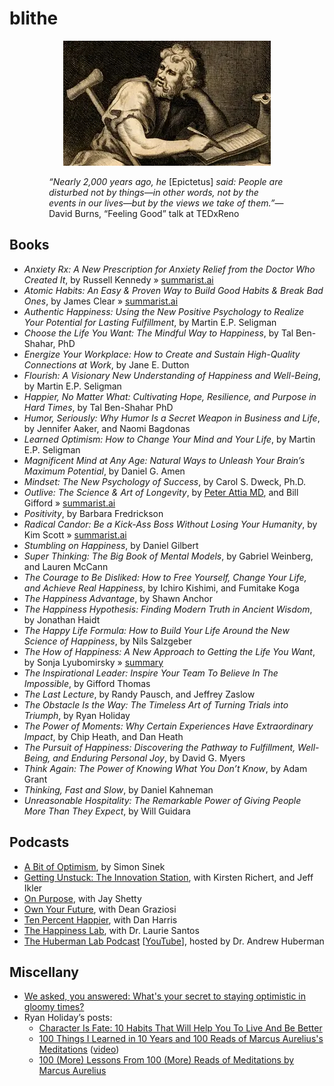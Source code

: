 # blithe

<p align="center">
  <img src="images/Epicteti_Enchiridion_Latinis_versibus_adumbratum_(Oxford_1715)_frontispiece -Cr-200V.webp?raw=true" alt="Epictetus from the Wikipedia"/>
</p>

<p style="max-width: 75%; margin: 0 auto;"><i>“Nearly 2,000 years ago, he</i> [Epictetus] <i>said: People are disturbed not by things—in other words, not by the events in our lives—but by the views we take of them.”</i>—David Burns, “Feeling Good” talk at TEDxReno</p>

## Books

- _Anxiety Rx: A New Prescription for Anxiety Relief from the Doctor Who Created It_, by Russell Kennedy » [summarist.ai](https://summarist.ai/summary/Anxiety%20Rx:%20A%20New%20Prescription%20for%20Anxiety%20Relief%20from%20the%20Doctor%20Who%20Created%20It)
- _Atomic Habits: An Easy & Proven Way to Build Good Habits & Break Bad Ones_, by James Clear » [summarist.ai](https://summarist.ai/summary/Atomic%20Habits%20(EXP):%20An%20Easy%20&%20Proven%20Way%20to%20Build%20Good%20Habits%20&%20Break%20Bad%20Ones)
- _Authentic Happiness: Using the New Positive Psychology to Realize Your Potential for Lasting Fulfillment_, by Martin E.P. Seligman
- _Choose the Life You Want: The Mindful Way to Happiness_, by Tal Ben-Shahar, PhD
- _Energize Your Workplace: How to Create and Sustain High-Quality Connections at Work_, by Jane E. Dutton 
- _Flourish: A Visionary New Understanding of Happiness and Well-Being_, by Martin E.P. Seligman
- _Happier, No Matter What: Cultivating Hope, Resilience, and Purpose in Hard Times_, by Tal Ben-Shahar PhD
- _Humor, Seriously: Why Humor Is a Secret Weapon in Business and Life_, by Jennifer Aaker, and Naomi Bagdonas
- _Learned Optimism: How to Change Your Mind and Your Life_, by Martin E.P. Seligman
- _Magnificent Mind at Any Age: Natural Ways to Unleash Your Brain’s Maximum Potential_, by Daniel G. Amen
- _Mindset: The New Psychology of Success_, by Carol S. Dweck, Ph.D.
- _Outlive: The Science & Art of Longevity_, by [Peter Attia MD](https://peterattiamd.com/), and Bill Gifford » [summarist.ai](https://summarist.ai/summary/Outlive:%20The%20Science%20and%20Art%20of%20Longevity)
- _Positivity_, by Barbara Fredrickson
- _Radical Candor: Be a Kick-Ass Boss Without Losing Your Humanity_, by Kim Scott » [summarist.ai](https://summarist.ai/summary/Radical%20Candor:%20Be%20a%20Kick-Ass%20Boss%20Without%20Losing%20Your%20Humanity)
- _Stumbling on Happiness_, by Daniel Gilbert
- _Super Thinking: The Big Book of Mental Models_, by Gabriel Weinberg, and Lauren McCann
- _The Courage to Be Disliked: How to Free Yourself, Change Your Life, and Achieve Real Happiness_, by Ichiro Kishimi, and Fumitake Koga
- _The Happiness Advantage_, by Shawn Anchor
- _The Happiness Hypothesis: Finding Modern Truth in Ancient Wisdom_, by Jonathan Haidt
- _The Happy Life Formula: How to Build Your Life Around the New Science of Happiness_, by Nils Salzgeber
- _The How of Happiness: A New Approach to Getting the Life You Want_, by Sonja Lyubomirsky » [summary](https://www.njlifehacks.com/the-how-of-happiness-sonja-lyubomirsky-summary/)
- _The Inspirational Leader: Inspire Your Team To Believe In The Impossible_, by Gifford Thomas
- _The Last Lecture_, by Randy Pausch, and Jeffrey Zaslow
- _The Obstacle Is the Way: The Timeless Art of Turning Trials into Triumph_, by Ryan Holiday
- _The Power of Moments: Why Certain Experiences Have Extraordinary Impact_, by Chip Heath, and Dan Heath
- _The Pursuit of Happiness: Discovering the Pathway to Fulfillment, Well-Being, and Enduring Personal Joy_, by David G. Myers
- _Think Again: The Power of Knowing What You Don’t Know_, by Adam Grant
- _Thinking, Fast and Slow_, by Daniel Kahneman
- _Unreasonable Hospitality: The Remarkable Power of Giving People More Than They Expect_, by Will Guidara

## Podcasts

- [A Bit of Optimism](https://simonsinek.com/podcast/), by Simon Sinek
- [Getting Unstuck: The Innovation Station](https://soundcloud.com/gettingunstuck), with Kirsten Richert, and Jeff Ikler
- [On Purpose](https://jayshetty.me/podcast/), with Jay Shetty
- [Own Your Future](https://podcasts.apple.com/us/podcast/own-your-future-with-dean-graziosi/id1085301578), with Dean Graziosi
- [Ten Percent Happier](https://www.tenpercent.com/podcast), with Dan Harris
- [The Happiness Lab](https://www.pushkin.fm/podcasts/the-happiness-lab-with-dr-laurie-santos), with Dr. Laurie Santos
- [The Huberman Lab Podcast](https://hubermanlab.com/welcome-to-the-huberman-lab-podcast/) \[[YouTube](https://www.youtube.com/c/AndrewHubermanLab)\], hosted by Dr. Andrew Huberman

## Miscellany

- [We asked, you answered: What's your secret to staying optimistic in gloomy times?](https://www.npr.org/sections/goatsandsoda/2023/04/30/1172453921/we-asked-you-answered-whats-your-secret-to-staying-optimistic-in-gloomy-times)
- Ryan Holiday’s posts:
  - [Character Is Fate: 10 Habits That Will Help You To Live And Be Better](https://ryanholiday.net/character-is-fate-10-habits-that-will-help-you-to-live-and-be-better/)
  - [100 Things I Learned in 10 Years and 100 Reads of Marcus Aurelius's Meditations](https://dailystoic.com/100-lessons-from-marcus-aurelius/) ([video](https://www.youtube.com/watch?v=xMvXKV-ORkY))
  - [100 (More) Lessons From 100 (More) Reads of Meditations by Marcus Aurelius](https://ryanholiday.net/100-more-lessons-from-100-more-reads-of-marcus-aureliuss-meditations/)
